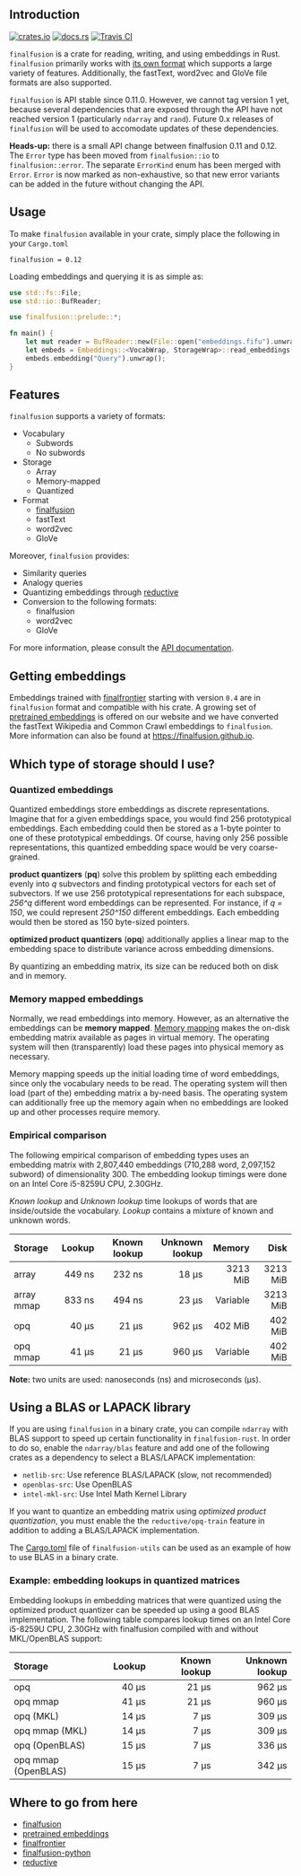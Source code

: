 ## Introduction

[![crates.io](https://img.shields.io/crates/v/finalfusion.svg)](https://crates.io/crates/finalfusion)
[![docs.rs](https://docs.rs/finalfusion/badge.svg)](https://docs.rs/finalfusion/)
[![Travis CI](https://img.shields.io/travis/finalfusion/finalfusion-rust.svg)](https://travis-ci.org/finalfusion/finalfusion-rust)

`finalfusion` is a crate for reading, writing, and using embeddings in
Rust. `finalfusion` primarily works with
[its own format](https://finalfusion.github.io/spec) which supports a large
variety of features. Additionally, the fastText, word2vec and GloVe file
formats are also supported.

`finalfusion` is API stable since 0.11.0. However, we cannot tag
version 1 yet, because several dependencies that are exposed through
the API have not reached version 1 (particularly `ndarray` and
`rand`). Future 0.x releases of `finalfusion` will be used to accomodate
updates of these dependencies.

**Heads-up:** there is a small API change between finalfusion 0.11 and
0.12. The `Error` type has been moved from `finalfusion::io` to
`finalfusion::error`. The separate `ErrorKind` enum has been merged
with `Error`. `Error` is now marked as non-exhaustive, so that new
error variants can be added in the future without changing the API.

## Usage

To make `finalfusion` available in your crate, simply place the following
in your `Cargo.toml`

~~~
finalfusion = 0.12
~~~

Loading embeddings and querying it is as simple as:

~~~Rust
use std::fs::File;
use std::io::BufReader;

use finalfusion::prelude::*;

fn main() {
    let mut reader = BufReader::new(File::open("embeddings.fifu").unwrap());
    let embeds = Embeddings::<VocabWrap, StorageWrap>::read_embeddings(&mut reader).unwrap();
    embeds.embedding("Query").unwrap();
}
~~~

## Features

`finalfusion` supports a variety of formats:

* Vocabulary
    * Subwords
    * No subwords
* Storage
    * Array
    * Memory-mapped
    * Quantized
* Format
    * [finalfusion](https://finalfusion.github.io/spec)
    * fastText
    * word2vec
    * GloVe
    
Moreover, `finalfusion` provides: 

* Similarity queries
* Analogy queries
* Quantizing embeddings through [reductive](https://github.com/finalfusion/reductive)
* Conversion to the following formats:
    * finalfusion
    * word2vec
    * GloVe

For more information, please consult the [API documentation](http://docs.rs/finalfusion/).

## Getting embeddings

Embeddings trained with [finalfrontier](https://finalfusion.github.io/finalfrontier) starting
with version `0.4` are in `finalfusion` format and compatible with his crate. A growing set
of [pretrained embeddings](https://finalfusion.github.io/pretrained) is offered on our website
and we have converted the fastText Wikipedia and Common Crawl embeddings to `finalfusion`.
More information can also be found at https://finalfusion.github.io.

## Which type of storage should I use?

### Quantized embeddings

Quantized embeddings store embeddings as discrete
representations. Imagine that for a given embeddings space, you would
find 256 prototypical embeddings. Each embedding could then be stored
as a 1-byte pointer to one of these prototypical embeddings. Of
course, having only 256 possible representations, this quantized
embedding space would be very coarse-grained.

**product quantizers** (**pq**) solve this problem by splitting each
embedding evenly into *q* subvectors and finding prototypical vectors
for each set of subvectors. If we use 256 prototypical representations
for each subspace, *256^q* different word embeddings can be
represented. For instance, if *q = 150*, we could represent *250^150*
different embeddings. Each embedding would then be stored as 150
byte-sized pointers.

**optimized product quantizers** (**opq**) additionally applies a
linear map to the embedding space to distribute variance across
embedding dimensions.

By quantizing an embedding matrix, its size can be reduced both on
disk and in memory.

### Memory mapped embeddings

Normally, we read embeddings into memory. However, as an alternative
the embeddings can be **memory mapped**. [Memory
mapping](https://en.wikipedia.org/wiki/Memory-mapped_file) makes the
on-disk embedding matrix available as pages in virtual memory. The
operating system will then (transparently) load these pages into
physical memory as necessary.

Memory mapping speeds up the initial loading time of word embeddings,
since only the vocabulary needs to be read. The operating system will
then load (part of the) embedding matrix a by-need basis. The
operating system can additionally free up the memory again when no
embeddings are looked up and other processes require memory.

### Empirical comparison

The following empirical comparison of embedding types uses an
embedding matrix with 2,807,440 embeddings (710,288 word, 2,097,152
subword) of dimensionality 300. The embedding lookup timings were done
on an Intel Core i5-8259U CPU, 2.30GHz.

*Known lookup* and *Unknown lookup* time lookups of words that are
inside/outside the vocabulary. *Lookup* contains a mixture of known
and unknown words.

| Storage    | Lookup | Known lookup | Unknown lookup |   Memory |     Disk |
|:-----------|-------:|-------------:|---------------:|---------:|---------:|
| array      | 449 ns |       232 ns |          18 μs | 3213 MiB | 3213 MiB |
| array mmap | 833 ns |       494 ns |          23 μs | Variable | 3213 MiB |
| opq        |  40 μs |        21 μs |         962 μs |  402 MiB |  402 MiB |
| opq mmap   |  41 μs |        21 μs |         960 μs | Variable |  402 MiB |

**Note:** two units are used: nanoseconds (ns) and microseconds (μs).

## Using a BLAS or LAPACK library

If you are using `finalfusion` in a binary crate, you can compile
`ndarray` with BLAS support to speed up certain functionality in
`finalfusion-rust`. In order to do so, enable the `ndarray/blas`
feature and add one of the following crates as a dependency to select
a BLAS/LAPACK implementation:

* `netlib-src`: Use reference BLAS/LAPACK (slow, not recommended)
* `openblas-src`: Use OpenBLAS
* `intel-mkl-src`: Use Intel Math Kernel Library

If you want to quantize an embedding matrix using *optimized product
quantization*, you must enable the the `reductive/opq-train` feature
in addition to adding a BLAS/LAPACK implementation.

The
[Cargo.toml](https://github.com/finalfusion/finalfusion-utils/blob/master/Cargo.toml)
file of `finalfusion-utils` can be used as an example of how to use
BLAS in a binary crate.

### Example: embedding lookups in quantized matrices

Embedding lookups in embedding matrices that were quantized using the
optimized product quantizer can be speeded up using a good BLAS
implementation. The following table compares lookup times on an
Intel Core i5-8259U CPU, 2.30GHz with finalfusion compiled with and
without MKL/OpenBLAS support:

| Storage             | Lookup | Known lookup | Unknown lookup |
|:--------------------|-------:|-------------:|---------------:|
| opq                 |  40 μs |        21 μs |         962 μs |
| opq mmap            |  41 μs |        21 μs |         960 μs |
| opq (MKL)           |  14 μs |         7 μs |         309 μs |
| opq mmap (MKL)      |  14 μs |         7 μs |         309 μs |
| opq (OpenBLAS)      |  15 μs |         7 μs |         336 μs |
| opq mmap (OpenBLAS) |  15 μs |         7 μs |         342 μs |


## Where to go from here

  * [finalfusion](https://finalfusion.github.io/)
  * [pretrained embeddings](https://finalfusion.github.io/pretrained)
  * [finalfrontier](https://finalfusion.github.io/finalfrontier)
  * [finalfusion-python](https://finalfusion.github.io/python)
  * [reductive](https://github.com/finalfusion/reductive)
